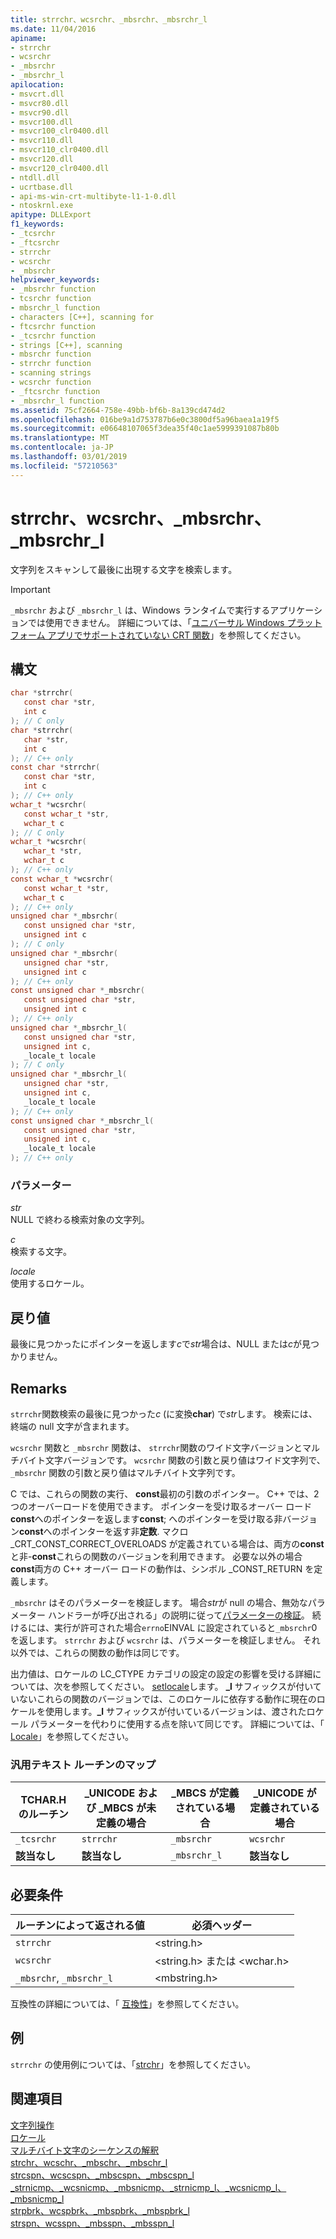 ```yaml
---
title: strrchr、wcsrchr、_mbsrchr、_mbsrchr_l
ms.date: 11/04/2016
apiname:
- strrchr
- wcsrchr
- _mbsrchr
- _mbsrchr_l
apilocation:
- msvcrt.dll
- msvcr80.dll
- msvcr90.dll
- msvcr100.dll
- msvcr100_clr0400.dll
- msvcr110.dll
- msvcr110_clr0400.dll
- msvcr120.dll
- msvcr120_clr0400.dll
- ntdll.dll
- ucrtbase.dll
- api-ms-win-crt-multibyte-l1-1-0.dll
- ntoskrnl.exe
apitype: DLLExport
f1_keywords:
- _tcsrchr
- _ftcsrchr
- strrchr
- wcsrchr
- _mbsrchr
helpviewer_keywords:
- _mbsrchr function
- tcsrchr function
- mbsrchr_l function
- characters [C++], scanning for
- ftcsrchr function
- _tcsrchr function
- strings [C++], scanning
- mbsrchr function
- strrchr function
- scanning strings
- wcsrchr function
- _ftcsrchr function
- _mbsrchr_l function
ms.assetid: 75cf2664-758e-49bb-bf6b-8a139cd474d2
ms.openlocfilehash: 016be9a1d753787b6e0c3800df5a96baea1a19f5
ms.sourcegitcommit: e06648107065f3dea35f40c1ae5999391087b80b
ms.translationtype: MT
ms.contentlocale: ja-JP
ms.lasthandoff: 03/01/2019
ms.locfileid: "57210563"
---
```

# <a name="strrchr-wcsrchr-mbsrchr-mbsrchrl"></a>strrchr、wcsrchr、_mbsrchr、_mbsrchr_l

文字列をスキャンして最後に出現する文字を検索します。

> [!IMPORTANT]
> `_mbsrchr` および `_mbsrchr_l` は、Windows ランタイムで実行するアプリケーションでは使用できません。 詳細については、「[ユニバーサル Windows プラットフォーム アプリでサポートされていない CRT 関数](../../cppcx/crt-functions-not-supported-in-universal-windows-platform-apps.md)」を参照してください。

## <a name="syntax"></a>構文

```C
char *strrchr(
   const char *str,
   int c
); // C only
char *strrchr(
   char *str,
   int c
); // C++ only
const char *strrchr(
   const char *str,
   int c
); // C++ only
wchar_t *wcsrchr(
   const wchar_t *str,
   wchar_t c
); // C only
wchar_t *wcsrchr(
   wchar_t *str,
   wchar_t c
); // C++ only
const wchar_t *wcsrchr(
   const wchar_t *str,
   wchar_t c
); // C++ only
unsigned char *_mbsrchr(
   const unsigned char *str,
   unsigned int c
); // C only
unsigned char *_mbsrchr(
   unsigned char *str,
   unsigned int c
); // C++ only
const unsigned char *_mbsrchr(
   const unsigned char *str,
   unsigned int c
); // C++ only
unsigned char *_mbsrchr_l(
   const unsigned char *str,
   unsigned int c,
   _locale_t locale
); // C only
unsigned char *_mbsrchr_l(
   unsigned char *str,
   unsigned int c,
   _locale_t locale
); // C++ only
const unsigned char *_mbsrchr_l(
   const unsigned char *str,
   unsigned int c,
   _locale_t locale
); // C++ only
```

### <a name="parameters"></a>パラメーター

*str*<br/>
NULL で終わる検索対象の文字列。

*c*<br/>
検索する文字。

*locale*<br/>
使用するロケール。

## <a name="return-value"></a>戻り値

最後に見つかったにポインターを返します*c*で*str*場合は、NULL または*c*が見つかりません。

## <a name="remarks"></a>Remarks

`strrchr`関数検索の最後に見つかった*c* (に変換**char**) で*str*します。 検索には、終端の null 文字が含まれます。

`wcsrchr` 関数と `_mbsrchr` 関数は、 `strrchr`関数のワイド文字バージョンとマルチバイト文字バージョンです。 `wcsrchr` 関数の引数と戻り値はワイド文字列で、`_mbsrchr` 関数の引数と戻り値はマルチバイト文字列です。

C では、これらの関数の実行、 **const**最初の引数のポインター。 C++ では、2 つのオーバーロードを使用できます。 ポインターを受け取るオーバー ロード**const**へのポインターを返します**const**; へのポインターを受け取る非バージョン**const**へのポインターを返す非**定数**. マクロ _CRT_CONST_CORRECT_OVERLOADS が定義されている場合は、両方の**const**と非-**const**これらの関数のバージョンを利用できます。 必要な以外の場合**const**両方の C++ オーバー ロードの動作は、シンボル _CONST_RETURN を定義します。

`_mbsrchr` はそのパラメーターを検証します。 場合*str*が null の場合、無効なパラメーター ハンドラーが呼び出される」の説明に従って[パラメーターの検証](../../c-runtime-library/parameter-validation.md)。 続けるには、実行が許可された場合`errno`EINVAL に設定されていると`_mbsrchr`0 を返します。 `strrchr` および `wcsrchr` は、パラメーターを検証しません。 それ以外では、これらの関数の動作は同じです。

出力値は、ロケールの LC_CTYPE カテゴリの設定の設定の影響を受ける詳細については、次を参照してください。 [setlocale](setlocale-wsetlocale.md)します。 **_l** サフィックスが付いていないこれらの関数のバージョンでは、このロケールに依存する動作に現在のロケールを使用します。**_l** サフィックスが付いているバージョンは、渡されたロケール パラメーターを代わりに使用する点を除いて同じです。 詳細については、「 [Locale](../../c-runtime-library/locale.md)」を参照してください。

### <a name="generic-text-routine-mappings"></a>汎用テキスト ルーチンのマップ

|TCHAR.H のルーチン|_UNICODE および _MBCS が未定義の場合|_MBCS が定義されている場合|_UNICODE が定義されている場合|
|---------------------|------------------------------------|--------------------|-----------------------|
|`_tcsrchr`|`strrchr`|`_mbsrchr`|`wcsrchr`|
|**該当なし**|**該当なし**|`_mbsrchr_l`|**該当なし**|

## <a name="requirements"></a>必要条件

|ルーチンによって返される値|必須ヘッダー|
|-------------|---------------------|
|`strrchr`|\<string.h>|
|`wcsrchr`|\<string.h> または \<wchar.h>|
|`_mbsrchr`, `_mbsrchr_l`|\<mbstring.h>|

互換性の詳細については、「 [互換性](../../c-runtime-library/compatibility.md)」を参照してください。

## <a name="example"></a>例

`strrchr` の使用例については、「[strchr](strchr-wcschr-mbschr-mbschr-l.md)」を参照してください。

## <a name="see-also"></a>関連項目

[文字列操作](../../c-runtime-library/string-manipulation-crt.md)<br/>
[ロケール](../../c-runtime-library/locale.md)<br/>
[マルチバイト文字のシーケンスの解釈](../../c-runtime-library/interpretation-of-multibyte-character-sequences.md)<br/>
[strchr、wcschr、_mbschr、_mbschr_l](strchr-wcschr-mbschr-mbschr-l.md)<br/>
[strcspn、wcscspn、_mbscspn、_mbscspn_l](strcspn-wcscspn-mbscspn-mbscspn-l.md)<br/>
[_strnicmp、_wcsnicmp、_mbsnicmp、_strnicmp_l、_wcsnicmp_l、_mbsnicmp_l](strnicmp-wcsnicmp-mbsnicmp-strnicmp-l-wcsnicmp-l-mbsnicmp-l.md)<br/>
[strpbrk、wcspbrk、_mbspbrk、_mbspbrk_l](strpbrk-wcspbrk-mbspbrk-mbspbrk-l.md)<br/>
[strspn、wcsspn、_mbsspn、_mbsspn_l](strspn-wcsspn-mbsspn-mbsspn-l.md)<br/>
